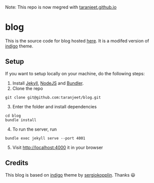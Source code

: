 Note: This repo is now megred with [taranjeet.github.io](https://github.com/taranjeet/taranjeet.github.io)

# blog

This is the source code for blog hosted [here](https://taranjeet.cc/blog). It is a modifed version of [indigo](https://github.com/sergiokopplin/indigo) theme.

## Setup

If you want to setup locally on your machine, do the following steps:

1. Install [Jekyll](http://jekyllrb.com), [NodeJS](https://nodejs.org/) and [Bundler](http://bundler.io/).
2. Clone the repo

```
git clone git@github.com:taranjeet/blog.git
```

3. Enter the folder and install dependencies

```
cd blog
bundle install
```

4. To run the server, run

```
bundle exec jekyll serve --port 4001
```

5. Visit [http://localhost:4000](http://localhost:4001) it in your browser

## Credits

This blog is based on [indigo](https://github.com/sergiokopplin/indigo) theme by [sergiokopplin](https://github.com/sergiokopplin). Thanks :smiley:

